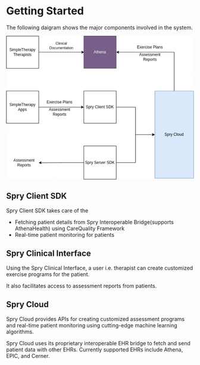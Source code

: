 # Getting Started

The following daigram shows the major components involved in the system.

<p align="center">
<img src="/assets/Spry-ML-Interoperable-MajorBlocks.png" />
</p>


## Spry Client SDK

Spry Client SDK takes care of the 

 + Fetching patient details from Spry Interoperable Bridge(supports AthenaHealth) using CareQuality Framework
 + Real-time patient monitoring for patients


## Spry Clinical Interface

Using the Spry Clinical Interface, a user i.e. therapist can create customized exercise programs for the patient.
<p>
It also facilitates access to assessment reports from patients.
</p>

## Spry Cloud

Spry Cloud provides APIs for creating customized assessment programs and real-time patient monitoring using cutting-edge machine learning algorithms. 

Spry Cloud uses its proprietary interoperable EHR bridge to fetch and send patient data with other EHRs. Currently supported EHRs include Athena, EPIC, and Cerner.  
